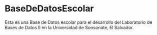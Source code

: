 # BaseDeDatosEscolar
Esta es una Base de Datos escolar para el desarrollo del Laboratorio de Bases de Datos II en la Universidad de Sonsonate, El Salvador.
